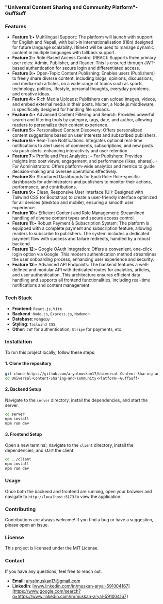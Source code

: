 ### **"Universal Content Sharing and Community Platform"-GuffSuff**

### **Features**

  * **Feature 1**:• Multilingual Support: The platform will launch with support for English and Nepali, with built-in internationalisation (i18n) designed for future language scalability. i18next will be used to manage dynamic content in multiple languages with fallback support.
  * **Feature 2**:• Role-Based Access Control (RBAC): Supports three primary user roles: Admin, Publisher, and Reader. This is ensured through JWT-based authentication for secure login and differentiated access.
  * **Feature 3**:• Open-Topic Content Publishing: Enables users (Publishers) to freely share diverse content, including blogs, opinions, discussions, and media-rich articles, on a wide range of topics such as sports, technology, politics, lifestyle, personal thoughts, everyday problems, and creative ideas.
  * **Feature 4**:• Rich Media Uploads: Publishers can upload images, videos, and embed external media in their posts. Multer, a Node.js middleware, is specifically designed for handling file uploads.
  * **Feature 4**:• Advanced Content Filtering and Search: Provides powerful search and filtering tools by category, tags, date, and author, allowing readers to personalize their content experience.
  * **Feature 5**:• Personalised Content Discovery: Offers personalized content suggestions based on user interests and subscribed publishers.
  * **Feature 6**:• Real-Time Notifications: Integrates optional real-time notifications to alert users of comments, subscriptions, and new posts via push alerts, enhancing interactivity and user retention.
  * **Feature 7**:• Profile and Post Analytics:
    ◦ For Publishers: Provides insights into post views, engagement, and performance (likes, shares).
    ◦ For Administrators: Offers platform-wide analytics and metrics to guide decision-making and oversee operations effectively.
  * **Feature 8**:• Structured Dashboards for Each Role: Role-specific dashboards for administrators and publishers to monitor their actions, performance, and contributions.
  * **Feature 9**:• Clean, Responsive User Interface (UI): Designed with Tailwind CSS (or Bootstrap) to create a user-friendly interface optimized for all devices (desktop and mobile), ensuring a smooth user experience.
  * **Feature 10**:• Efficient Content and Role Management: Streamlined handling of diverse content types and secure access control.
  * **Feature 11**:• Robust Payment & Subscription System: The platform is equipped with a complete payment and subscription feature, allowing readers to subscribe to publishers. The system includes a dedicated payment flow with success and failure redirects, handled by a robust backend.
  * **Feature 12**:• Google OAuth Integration: Offers a convenient, one-click login option via Google. This modern authentication method streamlines the user onboarding process, enhancing user experience and security.
  * **Feature 13**:• Advanced API Endpoints: The backend features a well-defined and modular API with dedicated routes for analytics, articles, and user authentication. This architecture ensures efficient data handling and supports all frontend functionalities, including real-time notifications and content management.

### **Tech Stack**

  * **Frontend**: `React.js`, `Vite`
  * **Backend**: `Node.js`, `Express.js`, `Nodemon`
  * **Database**: `MongoDB`
  * **Styling**: `Tailwind CSS`
  * **Other**: `JWT` for authentication, `Stripe` for payments, etc.

### **Installation**

To run this project locally, follow these steps:

#### **1. Clone the repository**

```bash
git clone https://github.com/aryalmuskan17/Universal-Content-Sharing-and-Community-Platform--GuffSuff-.git
cd Universal-Content-Sharing-and-Community-Platform--GuffSuff-
```

#### **2. Backend Setup**

Navigate to the `server` directory, install the dependencies, and start the server.

```bash
cd server
npm install
npm run dev
```

#### **3. Frontend Setup**

Open a new terminal, navigate to the `client` directory, install the dependencies, and start the client.

```bash
cd ../client
npm install
npm run dev
```

### **Usage**

Once both the backend and frontend are running, open your browser and navigate to `http://localhost:5173` to view the application.

### **Contributing**

Contributions are always welcome\! If you find a bug or have a suggestion, please open an issue.

### **License**

This project is licensed under the MIT License.

### **Contact**

If you have any questions, feel free to reach out.

  * **Email**: aryalmuskan17@gmail.com
  * **LinkedIn**: [www.linkedin.com/in/muskan-aryal-591004167](https://www.google.com/search?q=https://www.linkedin.com/in/muskan-aryal-591004167)